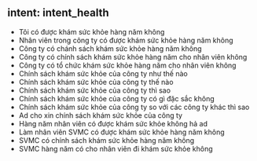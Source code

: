 ## intent: intent_health
- Tôi có được khám sức khỏe hàng năm không
- Nhân viên trong công ty có được khám sức khỏe hàng năm không
- Công ty có chánh sách khám sức khỏe hàng năm không
- Công ty có chính sách khám sức khỏe hàng năm cho nhân viên không
- Công ty có tổ chức khám sức khỏe hàng năm cho nhân viên không
- Chính sách khám sức khỏe của công ty như thế nào
- Chính sách khám sức khỏe của công ty thế nào
- Chính sách khám sức khỏe của công ty thì sao
- Chính sách khám sức khỏe của công ty có gì đặc sắc không
- Chính sách khám sức khỏe của công ty so với các công ty khác thì sao
- Ad cho xin chính sách khám sức khỏe của công ty
- Hàng năm nhân viên có được khám sức khỏe không hả ad
- Làm nhân viên SVMC có được khám sức khỏe hàng năm không
- SVMC có chính sách khám sức khỏe hàng năm không
- SVMC hàng năm có cho nhân viên đi khám sức khỏe không
